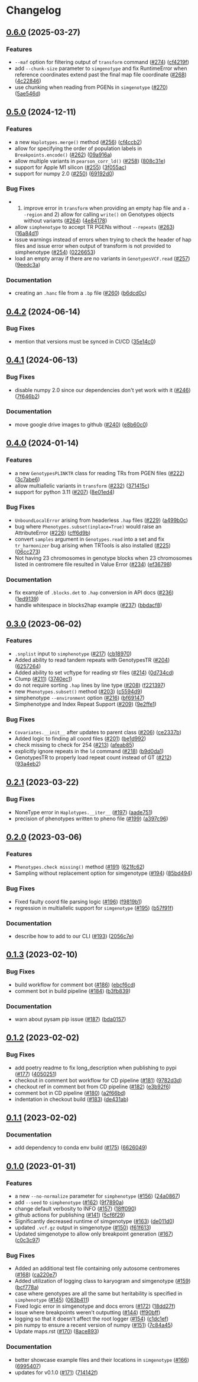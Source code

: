# Changelog

## [0.6.0](https://github.com/CAST-genomics/haptools/compare/v0.5.0...v0.6.0) (2025-03-27)


### Features

* `--maf` option for filtering output of `transform` command ([#274](https://github.com/CAST-genomics/haptools/issues/274)) ([cf4219f](https://github.com/CAST-genomics/haptools/commit/cf4219f820a09366778bd4734ae496a18c69a902))
* add `--chunk-size` parameter to `simgenotype` and fix RuntimeError when reference coordinates extend past the final map file coordinate ([#268](https://github.com/CAST-genomics/haptools/issues/268)) ([4c22846](https://github.com/CAST-genomics/haptools/commit/4c22846a82101f27ab7646f58c6cdaaccff882fe))
* use chunking when reading from PGENs in `simgenotype` ([#270](https://github.com/CAST-genomics/haptools/issues/270)) ([5ae546d](https://github.com/CAST-genomics/haptools/commit/5ae546dc52364d0c96984a592dc67b8fa9e47d47))

## [0.5.0](https://github.com/CAST-genomics/haptools/compare/v0.4.2...v0.5.0) (2024-12-11)


### Features

* a new `Haplotypes.merge()` method ([#256](https://github.com/CAST-genomics/haptools/issues/256)) ([cf4ccb2](https://github.com/CAST-genomics/haptools/commit/cf4ccb2822d6b1fd42ca1208ad8c78a32fa107e1))
* allow for specifying the order of population labels in `Breakpoints.encode()` ([#262](https://github.com/CAST-genomics/haptools/issues/262)) ([09a916a](https://github.com/CAST-genomics/haptools/commit/09a916a3bf4c7e3494507af1d13673e2b78c8ff3))
* allow multiple variants in `pearson_corr_ld()` ([#258](https://github.com/CAST-genomics/haptools/issues/258)) ([808c31e](https://github.com/CAST-genomics/haptools/commit/808c31ed12268089ee960c0f04d5cd1c916d718c))
* support for Apple M1 silicon ([#255](https://github.com/CAST-genomics/haptools/issues/255)) ([3f055ac](https://github.com/CAST-genomics/haptools/commit/3f055acdb6f4effc58fde6dcff993654dbf73985))
* support for numpy 2.0 ([#250](https://github.com/CAST-genomics/haptools/issues/250)) ([69192d0](https://github.com/CAST-genomics/haptools/commit/69192d0a5fc7dcd5ca15260b4505306ff742bf1b))


### Bug Fixes

* 1) improve error in `transform` when providing an empty hap file and a `--region` and 2) allow for calling `write()` on Genotypes objects without variants ([#264](https://github.com/CAST-genomics/haptools/issues/264)) ([4e84178](https://github.com/CAST-genomics/haptools/commit/4e8417899d01b2e14bcb4c96971337817637caa0))
* allow `simphenotype` to accept TR PGENs without `--repeats` ([#263](https://github.com/CAST-genomics/haptools/issues/263)) ([16a84d1](https://github.com/CAST-genomics/haptools/commit/16a84d1fb5e1dee335b13fa0628e9abf4e53453a))
* issue warnings instead of errors when trying to check the header of hap files and issue error when output of transform is not provided to simphenotype ([#254](https://github.com/CAST-genomics/haptools/issues/254)) ([0226653](https://github.com/CAST-genomics/haptools/commit/02266539cb5d242497658e9fffec3aa7139fe8ee))
* load an empty array if there are no variants in `GenotypesVCF.read` ([#257](https://github.com/CAST-genomics/haptools/issues/257)) ([9eedc3a](https://github.com/CAST-genomics/haptools/commit/9eedc3afca202c0dd83bcce9cef34f339df83118))


### Documentation

* creating an `.hanc` file from a `.bp` file ([#260](https://github.com/CAST-genomics/haptools/issues/260)) ([b6dcd0c](https://github.com/CAST-genomics/haptools/commit/b6dcd0c44a524e2bdae2bad8f6e31fe25dee752e))

## [0.4.2](https://github.com/CAST-genomics/haptools/compare/v0.4.1...v0.4.2) (2024-06-14)


### Bug Fixes

* mention that versions must be synced in CI/CD ([35e14c0](https://github.com/CAST-genomics/haptools/commit/35e14c0da07325985c72c0919c02d245f0a3c635))

## [0.4.1](https://github.com/CAST-genomics/haptools/compare/v0.4.0...v0.4.1) (2024-06-13)


### Bug Fixes

* disable numpy 2.0 since our dependencies don't yet work with it ([#246](https://github.com/CAST-genomics/haptools/issues/246)) ([7f646b2](https://github.com/CAST-genomics/haptools/commit/7f646b2e193cbfe27b8bed07f3d10976a53b0d50))


### Documentation

* move google drive images to github ([#240](https://github.com/CAST-genomics/haptools/issues/240)) ([e8b60c0](https://github.com/CAST-genomics/haptools/commit/e8b60c0a759a4fc4f03b610fb74dbae69eca2e2d))

## [0.4.0](https://github.com/CAST-genomics/haptools/compare/v0.3.0...v0.4.0) (2024-01-14)


### Features

* a new `GenotypesPLINKTR` class for reading TRs from PGEN files ([#222](https://github.com/CAST-genomics/haptools/issues/222)) ([3c7abe6](https://github.com/CAST-genomics/haptools/commit/3c7abe6922e8d6953debf3b0d6a02dee9610bbda))
* allow multiallelic variants in `transform` ([#232](https://github.com/CAST-genomics/haptools/issues/232)) ([371415c](https://github.com/CAST-genomics/haptools/commit/371415cb9007522221ee800ab0c9570703aae6d4))
* support for python 3.11 ([#207](https://github.com/CAST-genomics/haptools/issues/207)) ([8e01ed4](https://github.com/CAST-genomics/haptools/commit/8e01ed449e47eda6cf032504c9536b053f97d588))


### Bug Fixes

* `UnboundLocalError` arising from headerless `.hap` files ([#229](https://github.com/CAST-genomics/haptools/issues/229)) ([a499b0c](https://github.com/CAST-genomics/haptools/commit/a499b0cd294c7709f866c330f7ce7431320acfbd))
* bug where `Phenotypes.subset(inplace=True)` would raise an AttributeError ([#226](https://github.com/CAST-genomics/haptools/issues/226)) ([cff6d9b](https://github.com/CAST-genomics/haptools/commit/cff6d9b0082a6170c7b0873b25445fd0915f9aab))
* convert `samples` argument in `Genotypes.read` into a set and fix `tr_harmonizer` bug arising when TRTools is also installed ([#225](https://github.com/CAST-genomics/haptools/issues/225)) ([06cc273](https://github.com/CAST-genomics/haptools/commit/06cc273fb063d73ec65071c3807c76bf63f0d448))
* Not having 23 chromosomes in genotype blocks when 23 chromosomes listed in centromere file resulted in Value Error ([#234](https://github.com/CAST-genomics/haptools/issues/234)) ([ef36798](https://github.com/CAST-genomics/haptools/commit/ef3679838e0e0193eefad2cacc37fc4d1b26715d))


### Documentation

* fix example of `.blocks.det` to `.hap` conversion in API docs ([#236](https://github.com/CAST-genomics/haptools/issues/236)) ([1ed9139](https://github.com/CAST-genomics/haptools/commit/1ed9139b5425c754256e1fc981259efbbde35d62))
* handle whitespace in blocks2hap example ([#237](https://github.com/CAST-genomics/haptools/issues/237)) ([bbdacf8](https://github.com/CAST-genomics/haptools/commit/bbdacf8f53522237ea846ca1a8f2c59c978a1d7d))

## [0.3.0](https://github.com/CAST-genomics/haptools/compare/v0.2.1...v0.3.0) (2023-06-02)


### Features

* `.snplist` input to `simphenotype` ([#217](https://github.com/CAST-genomics/haptools/issues/217)) ([cb18970](https://github.com/CAST-genomics/haptools/commit/cb18970ca65ff8ee85dc83ea68c63af3c65fda59))
* Added ability to read tandem repeats with GenotypesTR  ([#204](https://github.com/CAST-genomics/haptools/issues/204)) ([6257264](https://github.com/CAST-genomics/haptools/commit/6257264c655752cac1324ebdd0387f1207c433d6))
* Added ability to set vcftype for reading str files ([#214](https://github.com/CAST-genomics/haptools/issues/214)) ([0d734cd](https://github.com/CAST-genomics/haptools/commit/0d734cdd9235dca128af6d53fbf043f0f17511ee))
* Clump ([#211](https://github.com/CAST-genomics/haptools/issues/211)) ([3740ec1](https://github.com/CAST-genomics/haptools/commit/3740ec108075594d3b43c81840600ac59283a940))
* do not require sorting `.hap` lines by line type ([#208](https://github.com/CAST-genomics/haptools/issues/208)) ([f221397](https://github.com/CAST-genomics/haptools/commit/f2213979f66b954fa21e4ed8b953426f1736d9f8))
* new `Phenotypes.subset()` method ([#203](https://github.com/CAST-genomics/haptools/issues/203)) ([c5594d9](https://github.com/CAST-genomics/haptools/commit/c5594d9b5d6455bd9a231f218610153117b2eec7))
* simphenotype `--environment` option ([#216](https://github.com/CAST-genomics/haptools/issues/216)) ([bf69147](https://github.com/CAST-genomics/haptools/commit/bf69147f1e149d07d52adb6d407e5ec8a5e91ed3))
* Simphenotype and Index Repeat Support ([#209](https://github.com/CAST-genomics/haptools/issues/209)) ([9e2ffe1](https://github.com/CAST-genomics/haptools/commit/9e2ffe1f432459ae424bf3c2cb5cdf4f78fb98dc))


### Bug Fixes

* `Covariates.__init__` after updates to parent class ([#206](https://github.com/CAST-genomics/haptools/issues/206)) ([ce2337b](https://github.com/CAST-genomics/haptools/commit/ce2337bfb5f295942dfee2e6d1bd482a440c1d5e))
* Added logic to finding all coord files ([#201](https://github.com/CAST-genomics/haptools/issues/201)) ([be1d992](https://github.com/CAST-genomics/haptools/commit/be1d992d9a3d7651b05f66c968df354c2f71747e))
* check missing to check for 254 ([#213](https://github.com/CAST-genomics/haptools/issues/213)) ([afeab85](https://github.com/CAST-genomics/haptools/commit/afeab85bb9b70e95ca937c253a57e5fa98599b22))
* explicitly ignore repeats in the `ld` command ([#218](https://github.com/CAST-genomics/haptools/issues/218)) ([b9d0da1](https://github.com/CAST-genomics/haptools/commit/b9d0da13b7ff089ca31b8101a3b79de6806db224))
* GenotypesTR to properly load repeat count instead of GT ([#212](https://github.com/CAST-genomics/haptools/issues/212)) ([93a4eb2](https://github.com/CAST-genomics/haptools/commit/93a4eb285dc2d556cc47033750723b8313a17934))

## [0.2.1](https://github.com/CAST-genomics/haptools/compare/v0.2.0...v0.2.1) (2023-03-22)


### Bug Fixes

* NoneType error in `Haplotypes.__iter__` ([#197](https://github.com/CAST-genomics/haptools/issues/197)) ([aade751](https://github.com/CAST-genomics/haptools/commit/aade751001fb7f008382d246663dfee68886d6c6))
* precision of phenotypes written to pheno file ([#199](https://github.com/CAST-genomics/haptools/issues/199)) ([a397c96](https://github.com/CAST-genomics/haptools/commit/a397c964d80c6a1a947458a1f1b0393974ae7102))

## [0.2.0](https://github.com/CAST-genomics/haptools/compare/v0.1.3...v0.2.0) (2023-03-06)


### Features

* `Phenotypes.check missing()` method ([#191](https://github.com/CAST-genomics/haptools/issues/191)) ([621fc62](https://github.com/CAST-genomics/haptools/commit/621fc624d8b58223349767139ddd93bab6d622d3))
* Sampling without replacement option for simgenotype ([#194](https://github.com/CAST-genomics/haptools/issues/194)) ([85bd494](https://github.com/CAST-genomics/haptools/commit/85bd4946fe70e72d8e18175cc9b19acbd9e39299))


### Bug Fixes

* Fixed faulty coord file parsing logic ([#196](https://github.com/CAST-genomics/haptools/issues/196)) ([f9819b1](https://github.com/CAST-genomics/haptools/commit/f9819b15416eb1c596f8e84167f1336f6885fdd6))
* regression in multiallelic support for `simgenotype` ([#195](https://github.com/CAST-genomics/haptools/issues/195)) ([b57f91f](https://github.com/CAST-genomics/haptools/commit/b57f91fcd519845de23ce731648278bec6e3d056))


### Documentation

* describe how to add to our CLI ([#193](https://github.com/CAST-genomics/haptools/issues/193)) ([2056c7e](https://github.com/CAST-genomics/haptools/commit/2056c7e8488fdb5b2c3e47c10b98e8428fa0f07a))

## [0.1.3](https://github.com/CAST-genomics/haptools/compare/v0.1.2...v0.1.3) (2023-02-10)


### Bug Fixes

* build workflow for comment bot ([#186](https://github.com/CAST-genomics/haptools/issues/186)) ([ebcf6cd](https://github.com/CAST-genomics/haptools/commit/ebcf6cd508701951ce2f1785eb3bcfee6aa69041))
* comment bot in build pipeline ([#184](https://github.com/CAST-genomics/haptools/issues/184)) ([b3fb839](https://github.com/CAST-genomics/haptools/commit/b3fb83939c6ec9141dc9c0d9b89836cfe0fee394))


### Documentation

* warn about pysam pip issue ([#187](https://github.com/CAST-genomics/haptools/issues/187)) ([bda0157](https://github.com/CAST-genomics/haptools/commit/bda015751dc5e5aa5d3672e77737d837cd116782))

## [0.1.2](https://github.com/CAST-genomics/haptools/compare/v0.1.1...v0.1.2) (2023-02-02)


### Bug Fixes

* add poetry readme to fix long_description when publishing to pypi ([#177](https://github.com/CAST-genomics/haptools/issues/177)) ([4050251](https://github.com/CAST-genomics/haptools/commit/405025161ef99b7c18c6adddb58d74bbcff93570))
* checkout in comment bot workflow for CD pipeline ([#181](https://github.com/CAST-genomics/haptools/issues/181)) ([9782d3d](https://github.com/CAST-genomics/haptools/commit/9782d3d5826a7029a74fb845dbfff29a7a0e8f2d))
* checkout ref in comment bot from CD pipeline ([#182](https://github.com/CAST-genomics/haptools/issues/182)) ([e3b92f6](https://github.com/CAST-genomics/haptools/commit/e3b92f6ba2764819d9936c7e37418bcd68469dfb))
* comment bot in CD pipeline ([#180](https://github.com/CAST-genomics/haptools/issues/180)) ([a2f66bd](https://github.com/CAST-genomics/haptools/commit/a2f66bd74dfb1fae8a81614912cba35366fe003b))
* indentation in checkout build ([#183](https://github.com/CAST-genomics/haptools/issues/183)) ([de431ab](https://github.com/CAST-genomics/haptools/commit/de431ab65a15f4dda2e7b6319608331b73ee5771))

## [0.1.1](https://github.com/CAST-genomics/haptools/compare/v0.1.0...v0.1.1) (2023-02-02)


### Documentation

* add dependency to conda env build ([#175](https://github.com/CAST-genomics/haptools/issues/175)) ([6626049](https://github.com/CAST-genomics/haptools/commit/66260498cbaf7fb652ababd6241cdfbc8a865dfd))

## [0.1.0](https://github.com/CAST-genomics/haptools/compare/v0.0.3...v0.1.0) (2023-01-31)


### Features

* a new `--no-normalize` parameter for `simphenotype` ([#156](https://github.com/CAST-genomics/haptools/issues/156)) ([24a0867](https://github.com/CAST-genomics/haptools/commit/24a0867ee8c4b1f495f5dde43600758daa2d916d))
* add `--seed` to `simphenotype` ([#162](https://github.com/CAST-genomics/haptools/issues/162)) ([9f7890a](https://github.com/CAST-genomics/haptools/commit/9f7890a6efd5be90717aaeeeab1f638512c6e2c4))
* change default verbosity to INFO ([#157](https://github.com/CAST-genomics/haptools/issues/157)) ([18ff090](https://github.com/CAST-genomics/haptools/commit/18ff090b431891b16b4aae9d297983d481a3d248))
* github actions for publishing ([#141](https://github.com/CAST-genomics/haptools/issues/141)) ([5cf6f29](https://github.com/CAST-genomics/haptools/commit/5cf6f29b64a49f9405ab78eebab5e0de20963376))
* Significantly decreased runtime of simgenotype  ([#163](https://github.com/CAST-genomics/haptools/issues/163)) ([de011d0](https://github.com/CAST-genomics/haptools/commit/de011d0106a4b50e0ea1e38eff6c567174a3a72f))
* updated `.vcf.gz` output in simgenotype ([#150](https://github.com/CAST-genomics/haptools/issues/150)) ([f61f613](https://github.com/CAST-genomics/haptools/commit/f61f613c55638efb610fb9ca03b0292f42dc2623))
* Updated simgenotype to allow only breakpoint generation ([#167](https://github.com/CAST-genomics/haptools/issues/167)) ([c0c3c97](https://github.com/CAST-genomics/haptools/commit/c0c3c97384c94056f79786f5297251bf9c29f2b9))


### Bug Fixes

* Added an additional test file containing only autosome centromeres ([#168](https://github.com/CAST-genomics/haptools/issues/168)) ([ca220e7](https://github.com/CAST-genomics/haptools/commit/ca220e7319f4b4d6594bad0042a9eb35c2a2d607))
* Added utilization of logging class to karyogram and simgenotype ([#159](https://github.com/CAST-genomics/haptools/issues/159)) ([bcf778a](https://github.com/CAST-genomics/haptools/commit/bcf778a1180d6208c7f24a6f63af1df830734dc5))
* case where genotypes are all the same but heritability is specified in `simphenotype` ([#145](https://github.com/CAST-genomics/haptools/issues/145)) ([063b411](https://github.com/CAST-genomics/haptools/commit/063b411302e4f299f02de82ad4040d2eb3fa8a61))
* Fixed logic error in simgenotype and docs errors ([#172](https://github.com/CAST-genomics/haptools/issues/172)) ([18dd27f](https://github.com/CAST-genomics/haptools/commit/18dd27fbe45c4af0081aa36928796cd61e30041e))
* issue where breakpoints weren't outputting ([#144](https://github.com/CAST-genomics/haptools/issues/144)) ([ff90bff](https://github.com/CAST-genomics/haptools/commit/ff90bff662b5b3ebc98278cf64d4919fbe4699c5))
* logging so that it doesn't affect the root logger ([#154](https://github.com/CAST-genomics/haptools/issues/154)) ([c1dc1ef](https://github.com/CAST-genomics/haptools/commit/c1dc1efed132f365c9268978be37bf25b4ef10b5))
* pin numpy to ensure a recent version of numpy ([#151](https://github.com/CAST-genomics/haptools/issues/151)) ([7c84a45](https://github.com/CAST-genomics/haptools/commit/7c84a454dfe3b57e559a3f4439b1f2dc390700d0))
* Update maps.rst ([#170](https://github.com/CAST-genomics/haptools/issues/170)) ([8ace893](https://github.com/CAST-genomics/haptools/commit/8ace8933644e98eda9483d47f4a895fe8cdd7831))


### Documentation

* better showcase example files and their locations in `simgenotype` ([#166](https://github.com/CAST-genomics/haptools/issues/166)) ([6995407](https://github.com/CAST-genomics/haptools/commit/69954075e547917882f72ca70776169254d16b99))
* updates for v0.1.0 ([#171](https://github.com/CAST-genomics/haptools/issues/171)) ([714142f](https://github.com/CAST-genomics/haptools/commit/714142f06204b284571f5b01c8a2bed3892dada7))
